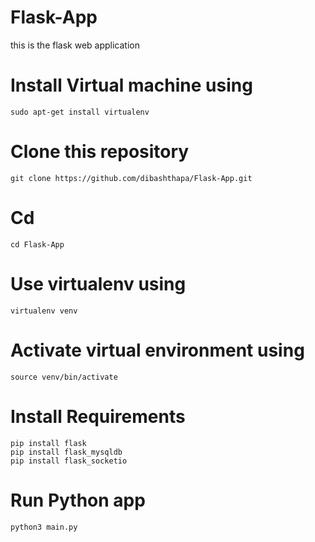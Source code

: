 # Flask-App
this is the flask web application
# Install Virtual machine using 
`sudo apt-get install virtualenv`

# Clone this repository
`git clone https://github.com/dibashthapa/Flask-App.git`

# Cd
`cd Flask-App`

# Use virtualenv using
`virtualenv venv`

# Activate virtual environment using
`source venv/bin/activate`

# Install Requirements
`pip install flask` <br>
`pip install flask_mysqldb` <br>
`pip install flask_socketio` <br>

# Run Python app
`python3 main.py`

